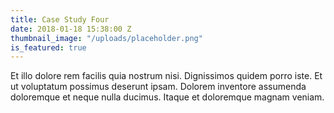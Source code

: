 ```yaml
---
title: Case Study Four
date: 2018-01-18 15:38:00 Z
thumbnail_image: "/uploads/placeholder.png"
is_featured: true
---
```


Et illo dolore rem facilis quia nostrum nisi. Dignissimos quidem porro iste. Et ut voluptatum possimus deserunt ipsam. Dolorem inventore assumenda doloremque et neque nulla ducimus. Itaque et doloremque magnam veniam.
